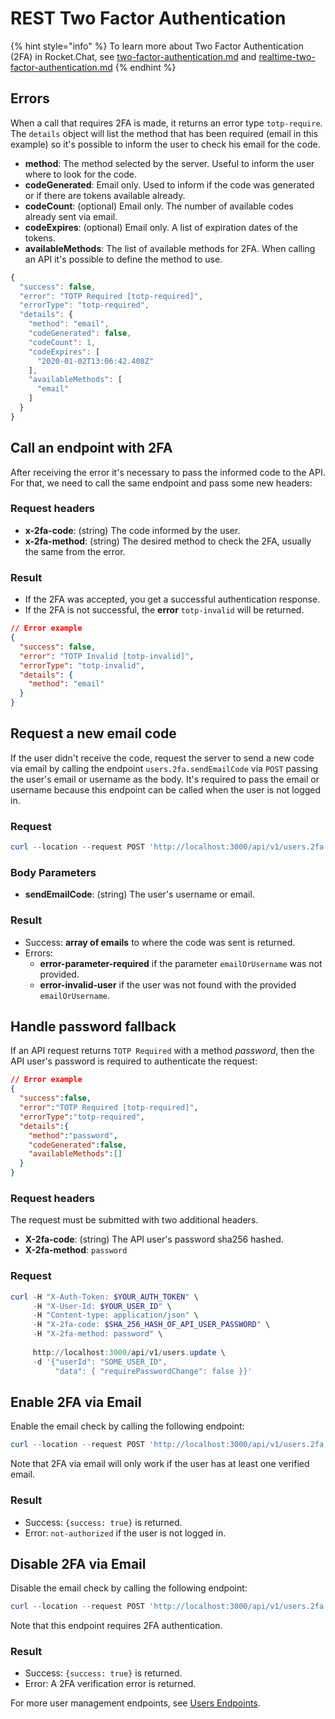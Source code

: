 # REST Two Factor Authentication

{% hint style="info" %}
To learn more about Two Factor Authentication (2FA) in Rocket.Chat, see [two-factor-authentication.md](../../../../../rocket.chat/two-factor-authentication.md "mention") and [realtime-two-factor-authentication.md](../../../realtime-api/method-calls/authentication/realtime-two-factor-authentication.md "mention")
{% endhint %}

## Errors

When a call that requires 2FA is made, it returns an error type `totp-require`. The `details` object will list the method that has been required (email in this example) so it's possible to inform the user to check his email for the code.

* **method**: The method selected by the server. Useful to inform the user where to look for the code.
* **codeGenerated**: Email only. Used to inform if the code was generated or if there are tokens available already.
* **codeCount**: (optional) Email only. The number of available codes already sent via email.
* **codeExpires**: (optional) Email only. A list of expiration dates of the tokens.
* **availableMethods**: The list of available methods for 2FA. When calling an API it's possible to define the method to use.

```javascript
{
  "success": false,
  "error": "TOTP Required [totp-required]",
  "errorType": "totp-required",
  "details": {
    "method": "email",
    "codeGenerated": false,
    "codeCount": 1,
    "codeExpires": [
      "2020-01-02T13:06:42.408Z"
    ],
    "availableMethods": [
      "email"
    ]
  }
}
```

## Call an endpoint with 2FA

After receiving the error it's necessary to pass the informed code to the API. For that, we need to call the same endpoint and pass some new headers:

### Request headers

* **x-2fa-code**: (string) The code informed by the user.
* **x-2fa-method**: (string) The desired method to check the 2FA, usually the same from the error.

### Result

* If the 2FA was accepted, you get a successful authentication response.
* If the 2FA is not successful, the **error** `totp-invalid` will be returned.

```json
// Error example
{
  "success": false,
  "error": "TOTP Invalid [totp-invalid]",
  "errorType": "totp-invalid",
  "details": {
    "method": "email"
  }
}
```

## Request a new email code

If the user didn't receive the code, request the server to send a new code via email by calling the endpoint `users.2fa.sendEmailCode` via `POST` passing the user's email or username as the body. It's required to pass the email or username because this endpoint can be called when the user is not logged in.

### Request

```powershell
curl --location --request POST 'http://localhost:3000/api/v1/users.2fa.sendEmailCode' \
```

### Body Parameters

* **sendEmailCode**: (string) The user's username or email.

### Result

* Success: **array of emails** to where the code was sent is returned.
* Errors:&#x20;
  * **error-parameter-required** if the parameter `emailOrUsername` was not provided.
  * **error-invalid-user** if the user was not found with the provided `emailOrUsername`.

## Handle password fallback

If an API request returns `TOTP Required` with a method _password_, then the API user's password is required to authenticate the request:

```json
// Error example
{
  "success":false,
  "error":"TOTP Required [totp-required]",
  "errorType":"totp-required",
  "details":{
    "method":"password",
    "codeGenerated":false,
    "availableMethods":[]
  }
}
```

### Request headers

The request must be submitted with two additional headers.

* **X-2fa-code**: (string) The API user's password sha256 hashed.
* **X-2fa-method**: `password`

### Request

```powershell
curl -H "X-Auth-Token: $YOUR_AUTH_TOKEN" \
     -H "X-User-Id: $YOUR_USER_ID" \
     -H "Content-type: application/json" \
     -H "X-2fa-code: $SHA_256_HASH_OF_API_USER_PASSWORD" \
     -H "X-2fa-method: password" \
     
     http://localhost:3000/api/v1/users.update \
     -d '{"userId": "SOME_USER_ID", 
          "data": { "requirePasswordChange": false }}'
```

## Enable 2FA via Email

Enable the email check by calling the following endpoint:&#x20;

```powershell
curl --location --request POST 'http://localhost:3000/api/v1/users.2fa.enableEmail' \
```

Note that 2FA via email will only work if the user has at least one verified email.

### Result

* Success: `{success: true}` is returned.
* Error: `not-authorized` if the user is not logged in.

## Disable 2FA via Email

Disable the email check by calling the following endpoint:

```powershell
curl --location --request POST 'http://localhost:3000/api/v1/users.2fa.disableEmail' \
```

Note that this endpoint requires 2FA authentication.

### Result

* Success: `{success: true}` is returned.
* Error: A 2FA verification error is returned.

For more user management endpoints, see [Users Endpoints](../user-management/users-endpoints/).
